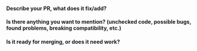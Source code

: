 #### Describe your PR, what does it fix/add?

#### Is there anything you want to mention? (unchecked code, possible bugs, found problems, breaking compatibility, etc.)

#### Is it ready for merging, or does it need work?
